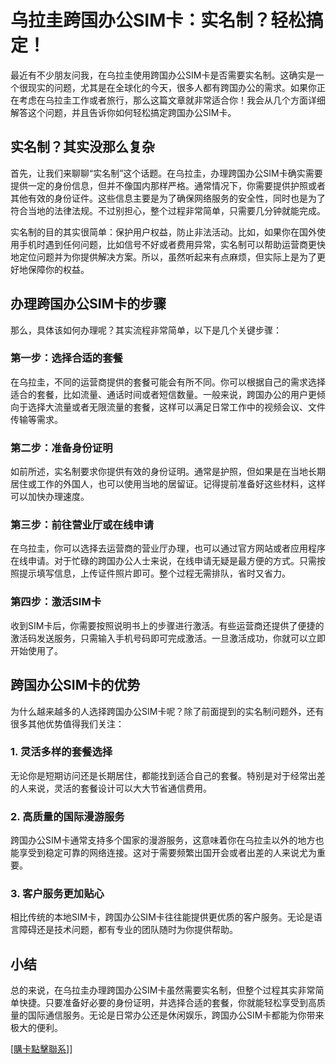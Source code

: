 # 乌拉圭跨国办公SIM卡：实名制？轻松搞定！

最近有不少朋友问我，在乌拉圭使用跨国办公SIM卡是否需要实名制。这确实是一个很现实的问题，尤其是在全球化的今天，很多人都有跨国办公的需求。如果你正在考虑在乌拉圭工作或者旅行，那么这篇文章就非常适合你！我会从几个方面详细解答这个问题，并且告诉你如何轻松搞定跨国办公SIM卡。

## 实名制？其实没那么复杂

首先，让我们来聊聊“实名制”这个话题。在乌拉圭，办理跨国办公SIM卡确实需要提供一定的身份信息，但并不像国内那样严格。通常情况下，你需要提供护照或者其他有效的身份证件。这些信息主要是为了确保网络服务的安全性，同时也是为了符合当地的法律法规。不过别担心，整个过程非常简单，只需要几分钟就能完成。

实名制的目的其实很简单：保护用户权益，防止非法活动。比如，如果你在国外使用手机时遇到任何问题，比如信号不好或者费用异常，实名制可以帮助运营商更快地定位问题并为你提供解决方案。所以，虽然听起来有点麻烦，但实际上是为了更好地保障你的权益。

## 办理跨国办公SIM卡的步骤

那么，具体该如何办理呢？其实流程非常简单，以下是几个关键步骤：

### 第一步：选择合适的套餐

在乌拉圭，不同的运营商提供的套餐可能会有所不同。你可以根据自己的需求选择适合的套餐，比如流量、通话时间或者短信数量。一般来说，跨国办公的用户更倾向于选择大流量或者无限流量的套餐，这样可以满足日常工作中的视频会议、文件传输等需求。

### 第二步：准备身份证明

如前所述，实名制要求你提供有效的身份证明。通常是护照，但如果是在当地长期居住或工作的外国人，也可以使用当地的居留证。记得提前准备好这些材料，这样可以加快办理速度。

### 第三步：前往营业厅或在线申请

在乌拉圭，你可以选择去运营商的营业厅办理，也可以通过官方网站或者应用程序在线申请。对于忙碌的跨国办公人士来说，在线申请无疑是最方便的方式。只需按照提示填写信息，上传证件照片即可。整个过程无需排队，省时又省力。

### 第四步：激活SIM卡

收到SIM卡后，你需要按照说明书上的步骤进行激活。有些运营商还提供了便捷的激活码发送服务，只需输入手机号码即可完成激活。一旦激活成功，你就可以立即开始使用了。

## 跨国办公SIM卡的优势

为什么越来越多的人选择跨国办公SIM卡呢？除了前面提到的实名制问题外，还有很多其他优势值得我们关注：

### 1. 灵活多样的套餐选择

无论你是短期访问还是长期居住，都能找到适合自己的套餐。特别是对于经常出差的人来说，灵活的套餐设计可以大大节省通信费用。

### 2. 高质量的国际漫游服务

跨国办公SIM卡通常支持多个国家的漫游服务，这意味着你在乌拉圭以外的地方也能享受到稳定可靠的网络连接。这对于需要频繁出国开会或者出差的人来说尤为重要。

### 3. 客户服务更加贴心

相比传统的本地SIM卡，跨国办公SIM卡往往能提供更优质的客户服务。无论是语言障碍还是技术问题，都有专业的团队随时为你提供帮助。

## 小结

总的来说，在乌拉圭办理跨国办公SIM卡虽然需要实名制，但整个过程其实非常简单快捷。只要准备好必要的身份证明，并选择合适的套餐，你就能轻松享受到高质量的国际通信服务。无论是日常办公还是休闲娱乐，跨国办公SIM卡都能为你带来极大的便利。

[[購卡點擊聯系](https://t.me/s/SXDXQF)]]